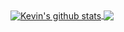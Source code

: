 <a href="https://github.com/kvnyu24/github-readme-stats">
  <img align="center" src="https://github-readme-stats.vercel.app/api?username=kvnyu24&show_icons=true&include_all_commits=true&count_private=true&bg_color=30,e96443,904e95&title_color=fff&text_color=fff&hide=prs,issues" alt="Kevin's github stats" />
</a> 
 <a href="https://github.com/kvnyu24/github-readme-stats">
   <img align="center" src="https://github-readme-stats.vercel.app/api/top-langs/?username=kvnyu24&langs_count=8&layout=compact&count_private=true&theme=synthwave&bg_color=30,e96443,904e95&title_color=fff&text_color=fff" />
</a> 
